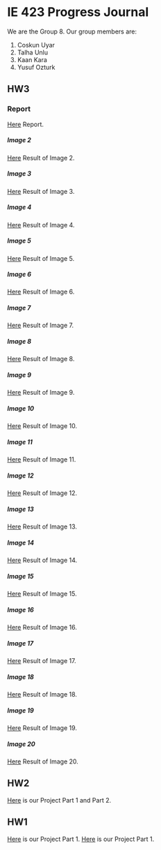 # IE 423 Progress Journal

We are the Group 8. Our group members are:
1. Coskun Uyar
2. Talha Unlu
3. Kaan Kara
4. Yusuf Ozturk

## HW3
### Report
[Here](files/HW2part1part2.html) Report.
##### Image 2
[Here](files/HW2part1part2.html) Result of Image 2.
##### Image 3
[Here](files/HW2part1part2.html) Result of Image 3.
##### Image 4
[Here](files/HW2part1part2.html) Result of Image 4.
##### Image 5
[Here](files/HW2part1part2.html) Result of Image 5.
##### Image 6
[Here](files/HW2part1part2.html) Result of Image 6.
##### Image 7
[Here](files/HW2part1part2.html) Result of Image 7.
##### Image 8
[Here](files/HW2part1part2.html) Result of Image 8.
##### Image 9
[Here](files/HW2part1part2.html) Result of Image 9.
##### Image 10
[Here](files/HW2part1part2.html) Result of Image 10.
##### Image 11
[Here](files/HW2part1part2.html) Result of Image 11.
##### Image 12
[Here](files/HW2part1part2.html) Result of Image 12.
##### Image 13
[Here](files/HW2part1part2.html) Result of Image 13.
##### Image 14
[Here](files/HW2part1part2.html) Result of Image 14.
##### Image 15
[Here](files/HW2part1part2.html) Result of Image 15.
##### Image 16
[Here](files/HW2part1part2.html) Result of Image 16.
##### Image 17
[Here](files/HW2part1part2.html) Result of Image 17.
##### Image 18
[Here](files/HW2part1part2.html) Result of Image 18.
##### Image 19
[Here](files/HW2part1part2.html) Result of Image 19.
##### Image 20
[Here](files/HW2part1part2.html) Result of Image 20.

## HW2
[Here](files/HW2part1part2.html) is our Project Part 1 and Part 2.

## HW1
[Here](files/part1.html) is our Project Part 1.
[Here](files/part2.html) is our Project Part 1.
